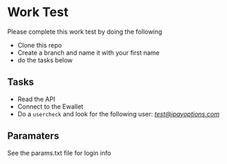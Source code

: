 Work Test
=========

Please complete this work test by doing the following

  - Clone this repo
  - Create a branch and name it with your first name
  - do the tasks below

Tasks
---
 - Read the API
 - Connect to the Ewallet
 - Do a `usercheck` and look for the following user: *test@ipayoptions.com*

Paramaters
----------
See the params.txt file for login info
